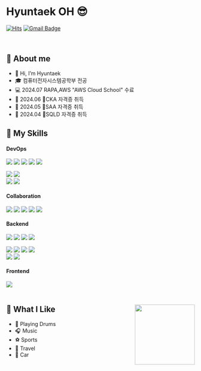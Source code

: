 # Hyuntaek OH 😎

[![Hits](https://hits.seeyoufarm.com/api/count/incr/badge.svg?url=https%3A%2F%2Fgithub.com%2Ficeman-brandon%2F&count_bg=%23009DF5&title_bg=%23000000&icon=github.svg&icon_color=%23E7E7E7&title=VISIT&edge_flat=false)](https://hits.seeyoufarm.com) 
[![Gmail Badge](https://img.shields.io/badge/Gmail-D14836?style=flat&logo=Gmail&logoColor=white)](mailto:root.devvoo@gmail.com)

<br>


<div>

## 📝 About me

- 👋 Hi, I’m Hyuntaek
- 🎓 컴퓨터전자시스템공학부 전공
- 💻 2024.07 RAPA,AWS "AWS Cloud School" 수료
- 🪪 2024.06 CKA 자격증 취득
- 🪪 2024.05 SAA 자격증 취득
- 🪪 2024.04 SQLD 자격증 취득      

</div>

  
## 💪 My Skills

#### DevOps

<div>
  <img src="https://img.shields.io/badge/Amazon Web Services-232F3E?style=flat-square&logo=AmazonWebServices&logoColor=white"/></a>
  <img src="https://img.shields.io/badge/Ubuntu-E95420?style=flat-square&logo=Ubuntu&logoColor=white"/></a>
  <img src="https://img.shields.io/badge/Linux-FCC624?style=flat-square&logo=Linux&logoColor=black"/></a>
  <img src="https://img.shields.io/badge/Docker-2496ED?style=flat-square&logo=Docker&logoColor=white"/></a>
  <img src="https://img.shields.io/badge/Kubernetes-326CE5?style=flat-square&logo=Kubernetes&logoColor=white"/></a>
  
  <img src="https://img.shields.io/badge/CentOS-262577?style=flat-square&logo=CentOS&logoColor=white"/></a>
  <img src="https://img.shields.io/badge/Argo CD-EF7B4D?style=flat-square&logo=Argo&logoColor=white"/></a>  
  <img src="https://img.shields.io/badge/GitHub Actions-2088FF?style=flat-square&logo=GitHubActions&logoColor=white"/></a>
  <img src="https://img.shields.io/badge/Helm-0F1689?style=flat-square&logo=Helm&logoColor=white"/></a>

#### Collaboration

<div>
  <img src="https://img.shields.io/badge/Git-F05032?style=flat-square&logo=Git&logoColor=white"/></a>
  <img src="https://img.shields.io/badge/GitLab-FC6D26?style=flat-square&logo=Gitlab&logoColor=white"/></a>
  <img src="https://img.shields.io/badge/Slack-4A154B?style=flat-square&logo=Slack&logoColor=white"/></a>
  <img src="https://img.shields.io/badge/Notion-000000?style=flat-square&logo=Notion&logoColor=white"/></a>
  <img src="https://img.shields.io/badge/Jira-0052CC?style=flat-square&logo=Jira&logoColor=white"/></a>
</div>

#### Backend
<div>   
  <img src="https://img.shields.io/badge/Java-007396?style=flat-square&logo=Java&logoColor=white"/></a>
  <img src="https://img.shields.io/badge/Eclipse IDE-2C2255?style=flat-square&logo=EclipseIDE&logoColor=white"/></a>
  <img src="https://img.shields.io/badge/MySQL-4479A1?style=flat-square&logo=MySQL&logoColor=white"/></a>
  <img src="https://img.shields.io/badge/IntelliJ IDEA-000000?style=flat-square&logo=IntelliJIDEA&logoColor=white"/></a>
  
  <img src="https://img.shields.io/badge/Python-3766AB?style=flat-square&logo=Python&logoColor=white"/></a>
  <img src="https://img.shields.io/badge/Google Colab-F9AB00?style=flat-square&logo=GoogleColab&logoColor=white"/></a>
  <img src="https://img.shields.io/badge/Jupyter Notebook-F37626?style=flat-square&logo=Jupyter&logoColor=white"/></a>
  <img src="https://img.shields.io/badge/Anaconda-44A833?style=flat-square&logo=Anaconda&logoColor=white"/></a>  
  <img src="https://img.shields.io/badge/Visual Studio Code-007ACC?style=flat-square&logo=VisualStudioCode&logoColor=white"/></a>
  <img src="https://img.shields.io/badge/Postman-FF6C37?style=flat-square&logo=Postman&logoColor=white"/></a>
</div>

#### Frontend
<div>   
  <img src="https://img.shields.io/badge/scikit learn-F7931E?style=flat-square&logo=Flutter&logoColor=white"/></a>
</div>
</div>

<div>
  
</div>  

<br>

<div>
<img align='right' src="https://github-readme-stats-psi-self.vercel.app/api?username=root-devvoo&show_icons=true&theme=tokyonight&count_private=true" height="160">


## 🤩 What I Like

- 🥁 Playing Drums
- 🎧 Music   
- ⚽ Sports
- 🛫 Travel
- 🚗 Car   
  </div>
